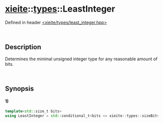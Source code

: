 # [xieite](../../xieite.md)\:\:[types](../../types.md)\:\:LeastInteger
Defined in header [<xieite/types/least_integer.hpp>](../../../include/xieite/types/least_integer.hpp)

&nbsp;

## Description
Determines the minimal unsigned integer type for any reasonable amount of bits.

&nbsp;

## Synopsis
#### 1)
```cpp
template<std::size_t bits>
using LeastInteger = std::conditional_t<bits <= xieite::types::sizeBits<std::uint_least8_t>, std::uint_least8_t, std::conditional_t<bits <= xieite::types::sizeBits<std::uint_least16_t>, std::uint_least16_t, std::conditional_t<bits <= xieite::types::sizeBits<std::uint_least32_t>, std::uint_least32_t, std::uint_least64_t>>>;
```
